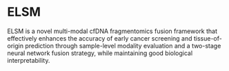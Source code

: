 # ELSM
ELSM is a novel multi-modal cfDNA fragmentomics fusion framework that effectively enhances the accuracy of early cancer screening and tissue-of-origin prediction through sample-level modality evaluation and a two-stage neural network fusion strategy, while maintaining good biological interpretability.
